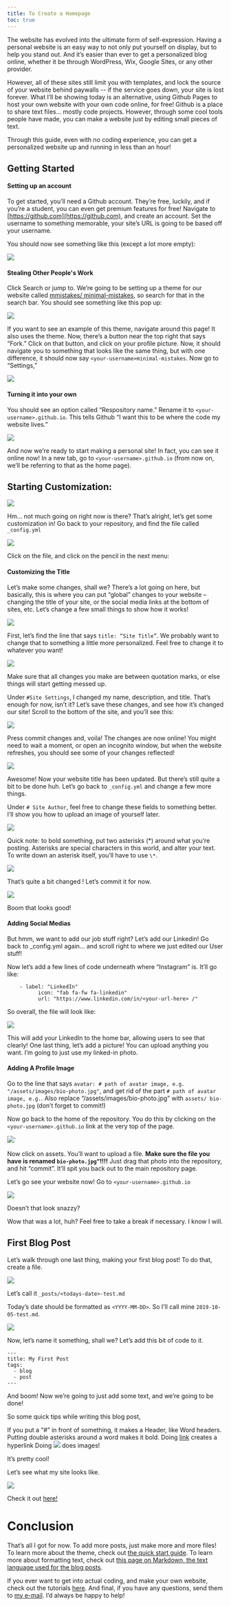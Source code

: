 ```yaml
---
title: To Create a Homepage
toc: true
---
```


The website has evolved into the ultimate form of self-expression. Having a personal website is an easy 
way to not only put yourself on display, but to help you stand out. And it’s easier than ever to get a 
personalized blog online, whether it be through WordPress, Wix, Google Sites, or any other provider.  


However, all of these sites still limit you with templates, and lock the source of your website behind 
paywalls -- if the service goes down, your site is lost forever. What I’ll be showing today is an 
alternative, using Github Pages to host your own website with your own code online, for free! 
Github is a place to share text files... mostly code projects. However, through some cool tools people
have made, you can make a website just by editing small pieces of text.

Through this 
guide, even with no coding experience, you can get a personalized website up and running in less than an 
hour!

## Getting Started


#### Setting up an account
To get started, you’ll need a Github account. They’re free, luckily, and if you’re a student, you can even 
get premium features for free! Navigate to [https://github.com](https://github.com), 
and create an account. Set the username to something memorable, your site’s URL is going to be based 
off your username.

You should now see something like this (except a lot more empty):

![](../assets/images/1.png)
 
#### Stealing Other People's Work
Click Search or jump to. We’re going to be setting up a theme for our website called [mmistakes/
minimal-mistakes](https://github.com/mmistakes/minimal-mistakes), so search for that in the search bar. 
You should see something like this pop up:

![](../assets/images/2.png)
 

If you want to see an example of this theme, navigate around this page! It also uses the theme. Now, 
there’s a button near the top right that says “Fork.” Click on that button, and click on your profile 
picture. Now, it should navigate you to something that looks like the same thing, but with one difference, 
it should now say `<your-username>minimal-mistakes`. Now go to “Settings,” 

![](../assets/images/3.png)
 
#### Turning it into your own
You should see an option called “Respository name.” Rename it to `<your-username>.github.io`. This tells Github “I want this to be where the code my website lives.”

![](../assets/images/4.png)
 
And now we’re ready to start making a personal site! In fact, you can see it online now! In a new tab, go 
to `<your-username>.github.io` (from now on, we’ll be referring to that as the home page).


## Starting Customization:

![](../assets/images/5.png)
 

Hm… not much going on right now is there? That’s alright, let’s get some customization in! Go back to your 
repository, and find the file called `_config.yml`
 
 ![](../assets/images/6.png)

Click on the file, and click on the pencil in the next menu:
 
#### Customizing the Title
Let’s make some changes, shall we? There’s a lot going on here, but basically, this is where you can put 
“global” changes to your website – changing the title of your site, or the social media links at the 
bottom of sites, etc. Let’s change a few small things to show how it works!

![](../assets/images/7.png)

First, let’s find the line that says `title: “Site Title”`. We probably want to change that to something a 
little more personalized. Feel free to change it to whatever you want!
 
 ![](../assets/images/8.png)

Make sure that all changes you make are between quotation marks, or else things will start getting messed 
up.

Under `#Site Settings`, I changed my name, description, and title. That’s enough for now, isn’t it? Let’s 
save these changes, and see how it’s changed our site! Scroll to the bottom of the site, and you’ll see 
this:
 
![](../assets/images/9.png)

Press commit changes and, voila! The changes are now online! You might need to wait a moment, or open an 
incognito window, but when the website refreshes, you should see some of your changes reflected!

![](../assets/images/10.png) 

Awesome! Now your website title has been updated. But there’s still quite a bit to be done huh. Let’s go 
back to `_config.yml` and change a few more things.

Under `# Site Author`, feel free to change these fields to something better. I’ll show you how to upload 
an image of yourself later. 
 
 ![](../assets/images/11.png)

Quick note: to bold something, put two asterisks (\*) around what you’re posting. Asterisks are special 
characters in this world, and alter your text. To write down an asterisk itself, you’ll have to use `\*`.
 
![](../assets/images/12.png)

That’s quite a bit changed ! Let’s commit it for now.

 ![](../assets/images/13.png)

Boom that looks good!


#### Adding Social Medias
But hmm, we want to add our job stuff right? Let’s add our Linkedin! Go back to _config.yml again… and scroll right to where we just edited our User stuff!

Now let’s add a few lines of code underneath where “Instagram” is. It’ll go like:
```
    - label: "LinkedIn"
	      icon: "fab fa-fw fa-linkedin"
	      url: "https://www.linkedin.com/in/<your-url-here> /"
```

So overall, the file will look like:

![](../assets/images/14.png)
 
This will add your LinkedIn to the home bar, allowing users to see that clearly!
One last thing, let’s add a picture! You can upload anything you want. I’m going to just use my linked-in 
photo.


#### Adding A Profile Image
Go to the line that says `avatar: # path of avatar image, e.g. "/assets/images/bio-photo.jpg"`, and get 
rid of the part `# path of avatar image, e.g.`. Also replace “/assets/images/bio-photo.jpg” with `assets/
bio-photo.jpg` (don’t forget to commit!) 

Now go back to the home of the repository. You do this by clicking on the `<your-username>.github.io` link 
at the very top of the page. 

![](../assets/images/15.png)`
 
Now click on assets.
You’ll want to upload a file. **Make sure the file you have is renamed `bio-photo.jpg”`!!!!** Just drag 
that photo into the repository, and hit “commit”. It’ll spit you back out to the main repository page.

Let’s go see your website now! Go to `<your-username>.github.io`
  
![](../assets/images/16.png)

Doesn’t that look snazzy?

Wow that was a lot, huh? Feel free to take a break if necessary. I know I will.

## First Blog Post

Let’s walk through one last thing, making your first blog post! To do that, create a file.
 
![](../assets/images/17.png)

Let’s call it `_posts/<todays-date>-test.md`

Today’s date should be formatted as `<YYYY-MM-DD>`. So I’ll call mine `2019-10-05-test.md`.

 
![](../assets/images/18.png)

Now, let’s name it something, shall we?
Let’s add this bit of code to it.
```
---
title: My First Post
tags:
  - blog
  - post
---
```
  
And boom! Now we’re going to just add some text, and we’re going to be done!

So some quick tips while writing this blog post,

If you put a “#” in front of something, it makes a Header, like Word headers.
Putting double asterisks around a word makes it bold.
Doing [link](url) creates a hyperlink
Doing ![](image-link) does images!

It’s pretty cool!

Let’s see what my site looks like.
 
![](../assets/images/19.png)

Check it out [here!](https://cheesesisland.com/AWDSite/test/)


# Conclusion

That’s all I got for now. To add more posts, just make more and more files! To learn more about the theme, 
check out [the quick start guide](https://mmistakes.github.io/minimal-mistakes/docs/quick-start-guide/). To learn more about 
formatting text, check out [this page on Markdown, the text language used for the blog posts](https://guides.github.com/features/mastering-markdown/).

If you ever want to get into actual coding, and make your own website, check out the tutorials [here](https://www.w3schools.com/html/). And final, if you have any questions, send them to [my e-mail](mailto:li.edwa@northeastern.edu). I’d always be happy to help!
